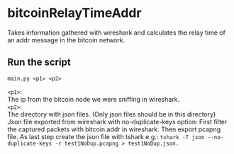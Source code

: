 # bitcoinRelayTimeAddr
Takes information gathered with wireshark and calculates the relay time of an addr message in the bitcoin network.

## Run the script
`main.py <p1> <p2>`


 `<p1>`:\
 The ip from the bitcoin node we were sniffing in wireshark.\
 `<p2>`:\
 The directory with json files. (Only json files should be in this directory)\
 Json file exported from wireshark with no-duplicate-keys option: First filter the captured packets with bitcoin.addr in wireshark. Then export pcapng file. As last step create the json file with tshark e.g.: `tshark -T json --no-duplicate-keys -r test1NoDup.pcapng > test1NoDup.json.`

